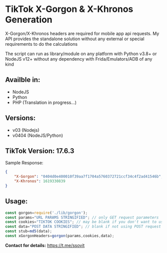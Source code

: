 # TikTok X-Gorgon & X-Khronos Generation

X-Gorgon/X-Khronos headers are required for mobile app api requests. My API provides the standalone solution without any external or special requirements to do the calculations

The script can run as library/module on any platform with Python v3.8+ or NodeJS v12+ without any dependency with Frida/Emulators/ADB of any kind

## Availble in:
- NodeJS
- Python
- PHP (Translation in progress...)

## Versions:
- v03 (Nodejs)
- v0404 (NodeJS/Python)

## TikTok Version: 17.6.3

Sample Response:
```json
{
    "X-Gorgon": "0404d0e400010f39aa7f1704a5760372721ccf34c4f2ad41546b",
    "X-Khronos": 1619330839
}
```

## Usage:
```javascript
const gorgon=require('./lib/gorgon');
const params="URL PARAMS STRINGIFIED"; // only GET request parameters
const cookies="TIKTOK COOKIES"; // may be blank if you don't want to use session
const data="POST DATA STRINGIFIED"; // blank if not using POST request
const stub=md5(data);
const xGorgonHeaders=gorgon(params,cookies,data);
```

**Contact for details:** https://t.me/ssovit
